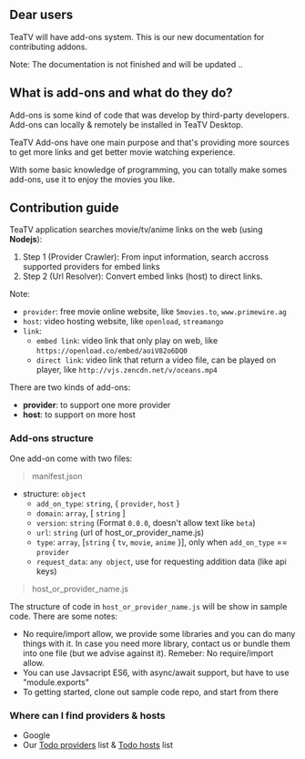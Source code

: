## Dear users

TeaTV will have add-ons system. This is our new documentation for contributing addons.

Note: The documentation is not finished and will be updated ..

## What is add-ons and what do they do?

Add-ons is some kind of code that was develop by third-party developers. Add-ons can locally & remotely be installed in TeaTV Desktop.

TeaTV Add-ons have one main purpose and that's providing more sources to get more links and get better movie watching experience.

With some basic knowledge of programming, you can totally make somes add-ons, use it to enjoy the movies you like.

## Contribution guide

TeaTV application searches movie/tv/anime links on the web (using __Nodejs__):
1. Step 1 (Provider Crawler): From input information, search accross supported providers for embed links
2. Step 2 (Url Resolver): Convert embed links (host) to direct links.

Note:
- `provider`: free movie online website, like `5movies.to`, `www.primewire.ag`
- `host`: video hosting website, like `openload`, `streamango`
- `link`: 
    + `embed link`: video link that only play on web, like `https://openload.co/embed/aoiV82o6DQ0`
    + `direct link`: video link that return a video file, can be played on player, like `http://vjs.zencdn.net/v/oceans.mp4`

There are two kinds of add-ons: 
- __provider__: to support one more provider 
- __host__: to support on more host

### Add-ons structure

One add-on come with two files: 

> manifest.json
  - structure: `object`
    + `add_on_type`: `string`, { `provider`, `host` }
    + `domain`: `array`, [ `string` ]
    + `version`: `string` (Format `0.0.0`, doesn't allow text like `beta`)
    + `url`: `string` (url of host_or_provider_name.js)
    + `type`: `array`, [`string` { `tv`, `movie`, `anime` }], only when `add_on_type` == `provider`
    + `request_data`: `any object`, use for requesting addition data (like api keys)
    
> host_or_provider_name.js

The structure of code in `host_or_provider_name.js` will be show in sample code. There are some notes:
- No require/import allow, we provide some libraries and you can do many things with it. In case you need more library, contact us or bundle them into one file (but we advise against it). Remeber: No require/import allow.
- You can use Javsacript ES6, with async/await support, but have to use "module.exports"
- To getting started, clone out sample code repo, and start from there


### Where can I find providers & hosts

- Google
- Our [Todo providers](https://github.com/TeaTV/TeaTV-macOS/blob/master/misc/todo_providers.json) list & [Todo hosts](https://github.com/TeaTV/TeaTV-macOS/blob/master/misc/todo_host.json) list
